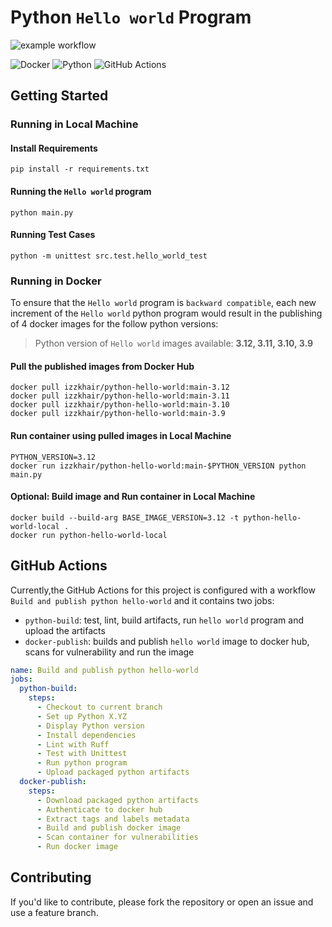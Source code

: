 # Python `Hello world` Program

![example workflow](https://github.com/izzkhairable/python-hello-world/actions/workflows/ci.yml/badge.svg?branch=main)

![Docker](https://img.shields.io/badge/docker-%230db7ed.svg?style=for-the-badge&logo=docker&logoColor=white)
![Python](https://img.shields.io/badge/python-3670A0?style=for-the-badge&logo=python&logoColor=ffdd54)
![GitHub Actions](https://img.shields.io/badge/github%20actions-%232671E5.svg?style=for-the-badge&logo=githubactions&logoColor=white)

## Getting Started

### Running in Local Machine

#### Install Requirements

```shell
pip install -r requirements.txt
```

#### Running the `Hello world` program

```shell
python main.py
```

#### Running Test Cases

```shell
python -m unittest src.test.hello_world_test
```

### Running in Docker 

To ensure that the `Hello world` program is `backward compatible`, each new increment of the 
`Hello world` python program would result in the publishing of 4 docker images for the 
follow python versions:

> Python version of `Hello world` images available: **3.12, 3.11, 3.10, 3.9**



#### Pull the published images from Docker Hub

```shell
docker pull izzkhair/python-hello-world:main-3.12
docker pull izzkhair/python-hello-world:main-3.11
docker pull izzkhair/python-hello-world:main-3.10
docker pull izzkhair/python-hello-world:main-3.9
```

#### Run container using pulled images in Local Machine

```shell
PYTHON_VERSION=3.12
docker run izzkhair/python-hello-world:main-$PYTHON_VERSION python main.py
```

#### Optional: Build image and Run container in Local Machine
```shell
docker build --build-arg BASE_IMAGE_VERSION=3.12 -t python-hello-world-local .
docker run python-hello-world-local
```

## GitHub Actions

Currently,the GitHub Actions for this project is configured with a workflow `Build and publish python hello-world` and it
contains two jobs: 

- `python-build`: test, lint, build artifacts, run `hello world` program and upload the artifacts
- `docker-publish`: builds and publish `hello world` image to docker hub, scans for vulnerability and run the image

```yaml
name: Build and publish python hello-world
jobs:
  python-build:
    steps:
      - Checkout to current branch
      - Set up Python X.YZ
      - Display Python version
      - Install dependencies
      - Lint with Ruff
      - Test with Unittest
      - Run python program
      - Upload packaged python artifacts
  docker-publish:
    steps:
      - Download packaged python artifacts
      - Authenticate to docker hub
      - Extract tags and labels metadata
      - Build and publish docker image
      - Scan container for vulnerabilities
      - Run docker image
```


## Contributing

If you'd like to contribute, please fork the repository or open an issue and use a feature branch.


